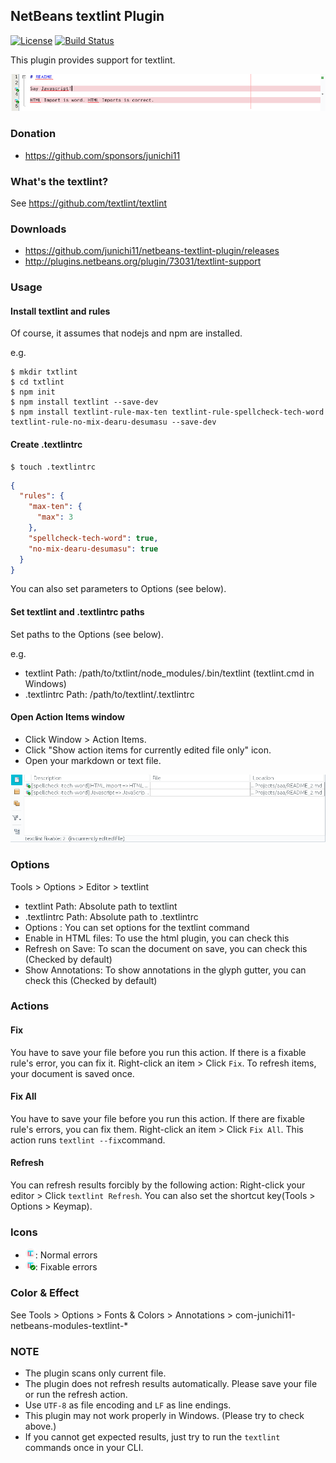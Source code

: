 ## NetBeans textlint Plugin

[![License](https://img.shields.io/badge/License-Apache%202.0-blue.svg)](https://opensource.org/licenses/Apache-2.0) [![Build Status](https://travis-ci.org/junichi11/netbeans-textlint-plugin.svg?branch=master)](https://travis-ci.org/junichi11/netbeans-textlint-plugin)

This plugin provides support for textlint.

![annotations](screenshots/nb-textlint-annotations.png)

### Donation

- https://github.com/sponsors/junichi11

### What's the textlint?

See https://github.com/textlint/textlint

### Downloads

- https://github.com/junichi11/netbeans-textlint-plugin/releases
- http://plugins.netbeans.org/plugin/73031/textlint-support

### Usage

#### Install textlint and rules

Of course, it assumes that nodejs and npm are installed.

e.g.

```
$ mkdir txtlint
$ cd txtlint
$ npm init
$ npm install textlint --save-dev
$ npm install textlint-rule-max-ten textlint-rule-spellcheck-tech-word textlint-rule-no-mix-dearu-desumasu --save-dev
```

#### Create .textlintrc

```
$ touch .textlintrc
```

```json
{
  "rules": {
    "max-ten": {
      "max": 3
    },
    "spellcheck-tech-word": true,
    "no-mix-dearu-desumasu": true
  }
}
```

You can also set parameters to Options (see below).

#### Set textlint and .textlintrc paths

Set paths to the Options (see below).

e.g.

- textlint Path: /path/to/txtlint/node_modules/.bin/textlint (textlint.cmd in Windows)
- .textlintrc Path: /path/to/textlint/.textlintrc

#### Open Action Items window

- Click Window > Action Items.
- Click "Show action items for currently edited file only" icon.
- Open your markdown or text file.

![action items window](screenshots/nb-textlint-action-items-window.png)

### Options

Tools > Options > Editor > textlint

- textlint Path: Absolute path to textlint
- .textlintrc Path: Absolute path to .textlintrc
- Options : You can set options for the textlint command
- Enable in HTML files: To use the html plugin, you can check this
- Refresh on Save: To scan the document on save, you can check this (Checked by default)
- Show Annotations: To show annotations in the glyph gutter, you can check this (Checked by default)

### Actions

#### Fix

You have to save your file before you run this action.
If there is a fixable rule's error, you can fix it. Right-click an item > Click `Fix`.
To refresh items, your document is saved once.

#### Fix All

You have to save your file before you run this action.
If there are fixable rule's errors, you can fix them. Right-click an item > Click `Fix All`.
This action runs `textlint --fix`command.

#### Refresh

You can refresh results forcibly by the following action: Right-click your editor > Click `textlint Refresh`.
You can also set the shortcut key(Tools > Options > Keymap).

### Icons

- ![normal errors](screenshots/textlint_icon_16.png): Normal errors
- ![fixable errors](screenshots/textlint_fixable_icon_16.png): Fixable errors

### Color & Effect

See Tools > Options > Fonts & Colors > Annotations > com-junichi11-netbeans-modules-textlint-*

### NOTE

- The plugin scans only current file.
- The plugin does not refresh results automatically. Please save your file or run the refresh action.
- Use `UTF-8` as file encoding and `LF` as line endings.
- This plugin may not work properly in Windows. (Please try to check above.)
- If you cannot get expected results, just try to run the `textlint` commands once in your CLI.
